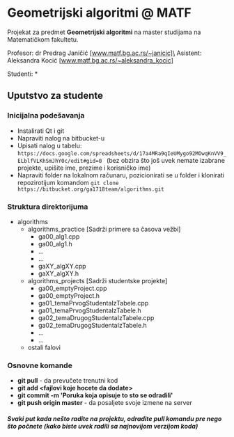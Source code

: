# Geometrijski algoritmi @ MATF 

Projekat za predmet **Geometrijski algoritmi** na master studijama na Matematičkom fakultetu. 

Profesor: dr Predrag Janičić [www.matf.bg.ac.rs/~janicic]\
Asistent: Aleksandra Kocić [www.matf.bg.ac.rs/~aleksandra_kocic]

Studenti:
* 

## Uputstvo za studente ##

### Inicijalna podešavanja ###

* Instalirati Qt i git
* Napraviti nalog na bitbucket-u
* Upisati nalog u tabelu: ```https://docs.google.com/spreadsheets/d/17a4MRa9qIeUMygo92MOwqKnVV9_ELblfVLKhSmJhY0c/edit#gid=0 ``` (bez obzira što još uvek nemate izabrane projekte, upišite ime, prezime i korisničko ime)
* Napraviti folder na lokalnom računaru, pozicionirati se u folder i klonirati repozirotijum komandom ```git clone https://bitbucket.org/ga1718team/algorithms.git ```

### Struktura direktorijuma ###
* algorithms
  * algorithms_practice [Sadrži primere sa časova vežbi]
    * ga00_alg1.cpp
    * ga00_alg1.h
    * ...
    * ...
    * gaXY_algXY.cpp
    * gaXY_algXY.h 
  * algorithms_projects [Sadrži studentske projekte]
    * ga00_emptyProject.cpp
    * ga00_emptyProject.h
    * ga01_temaPrvogStudentaIzTabele.cpp
    * ga01_temaPrvogStudentaIzTabele.h
    * ga02_temaDrugogStudentaIzTabele.cpp
    * ga02_temaDrugogStudentaIzTabele.h
    * ...
    * ...   
  * ostali falovi 

### Osnovne komande
* **git pull** - da prevučete trenutni kod 
* **git add \<fajlovi koje hocete da dodate>** 
* **git commit -m 'Poruka koja opisuje to sto se odradili'**
* **git push origin master** - da posaljete svoje izmene na server

#### ***Svaki put kada nešto radite na projektu, odradite pull komandu pre nego što počnete (kako biste uvek radili sa najnovijom verzijom koda)*** ####

